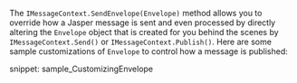<!--title:Working with Envelopes-->

The `IMessageContext.SendEnvelope(Envelope)` method allows you to override how a Jasper message is sent and even processed by directly altering the `Envelope` object that is created for you behind the scenes by `IMessageContext.Send()` or `IMessageContext.Publish()`. Here are some sample customizations of `Envelope` to control how a message is published:

snippet: sample_CustomizingEnvelope
